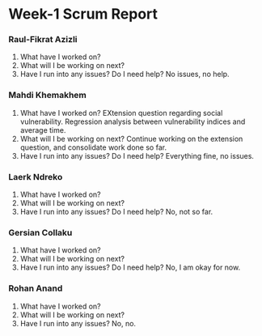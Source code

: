 
# Week-1 Scrum Report

### Raul-Fikrat Azizli
1. What have I worked on?
2. What will I be working on next? 
3. Have I run into any issues? Do I need help? No issues, no help.

### Mahdi Khemakhem
1. What have I worked on? EXtension question regarding social vulnerability. Regression analysis between vulnerability indices and average time.
2. What will I be working on next? Continue working on the extension question, and consolidate work done so far.
3. Have I run into any issues? Do I need help? Everything fine, no issues.
   
### Laerk Ndreko
1. What have I worked on?
2. What will I be working on next?
3. Have I run into any issues? Do I need help? No, not so far.

### Gersian Collaku
1. What have I worked on?
2. What will I be working on next?
3. Have I run into any issues? Do I need help? No, I am okay for now.

### Rohan Anand
1. What have I worked on?
2. What will I be working on next?
3. Have I run into any issues? No, no.
